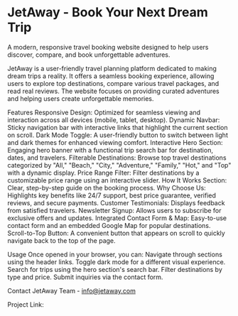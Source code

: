 # JetAway - Book Your Next Dream Trip
A modern, responsive travel booking website designed to help users discover, compare, and book unforgettable adventures.

JetAway is a user-friendly travel planning platform dedicated to making dream trips a reality. It offers a seamless booking experience, allowing users to explore top destinations, compare various travel packages, and read real reviews. The website focuses on providing curated adventures and helping users create unforgettable memories.

Features
Responsive Design: Optimized for seamless viewing and interaction across all devices (mobile, tablet, desktop).
Dynamic Navbar: Sticky navigation bar with interactive links that highlight the current section on scroll.
Dark Mode Toggle: A user-friendly button to switch between light and dark themes for enhanced viewing comfort.
Interactive Hero Section: Engaging hero banner with a functional trip search bar for destination, dates, and travelers.
Filterable Destinations: Browse top travel destinations categorized by "All," "Beach," "City," "Adventure," "Family," "Hot," and "Top" with a dynamic display.
Price Range Filter: Filter destinations by a customizable price range using an interactive slider.
How It Works Section: Clear, step-by-step guide on the booking process.
Why Choose Us: Highlights key benefits like 24/7 support, best price guarantee, verified reviews, and secure payments.
Customer Testimonials: Displays feedback from satisfied travelers.
Newsletter Signup: Allows users to subscribe for exclusive offers and updates.
Integrated Contact Form & Map: Easy-to-use contact form and an embedded Google Map for popular destinations.
Scroll-to-Top Button: A convenient button that appears on scroll to quickly navigate back to the top of the page.

Usage
Once opened in your browser, you can:
Navigate through sections using the header links.
Toggle dark mode for a different visual experience.
Search for trips using the hero section's search bar.
Filter destinations by type and price.
Submit inquiries via the contact form.

Contact
JetAway Team - info@jetaway.com

Project Link: 
